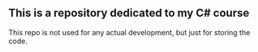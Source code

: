## This is a repository dedicated to my C# course

This repo is not used for any actual development, but just for storing the code.